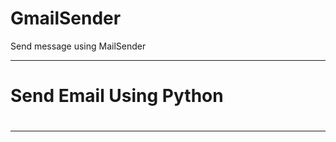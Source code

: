 # GmailSender
Send message using MailSender

---------------------------------------------
#                                           #
#          Send Email Using Python          #
#                                           #
---------------------------------------------